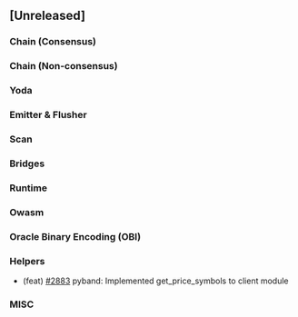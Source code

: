 <!--
(feat): New feature
(impv): Improvement / Enhancement
(docs): Documentation
(bugs): Bug fixes
(chore): Chore/cleanup work
-->

## [Unreleased]

### Chain (Consensus)

### Chain (Non-consensus)

### Yoda

### Emitter & Flusher

### Scan

### Bridges

### Runtime

### Owasm

### Oracle Binary Encoding (OBI)

### Helpers

- (feat) [\#2883](https://github.com/bandprotocol/bandchain/pull/2883) pyband: Implemented get_price_symbols to client module

### MISC
